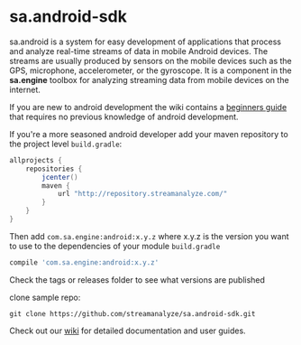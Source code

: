 sa.android-sdk
==============

sa.android is a system for easy development of applications that process and
analyze real-time streams of data in mobile Android devices. The streams are
usually produced by sensors on the mobile devices such as the GPS, microphone,
accelerometer, or the gyroscope. It is a component in the **sa.engine** toolbox
for analyzing streaming data from mobile devices on the internet.

If you are new to android development the wiki contains a [beginners guide](https://github.com/streamanalyze/sa.android-sdk/wiki/Getting-started---beginners-guide_tr) that requires no previous knowledge of android development.

If you're a more seasoned android developer add your maven repository to the project level `build.gradle`:
```gradle
allprojects {
    repositories {
        jcenter()
        maven {
            url "http://repository.streamanalyze.com/"
        }
    }
}
```

Then add `com.sa.engine:android:x.y.z` where x.y.z is the version you want to use to the dependencies of your module `build.gradle`
```gradle
compile 'com.sa.engine:android:x.y.z'
```
Check the tags or releases folder to see what versions are published
 
 

clone sample repo:

~~~~~~~~~~~~~~~~~~~~~~~~~~~~~~~~~~~~~~~~~~~~~~~~~~~~~~~~~~~~~~~~~~~~~~~~~~~~~~~~
git clone https://github.com/streamanalyze/sa.android-sdk.git
~~~~~~~~~~~~~~~~~~~~~~~~~~~~~~~~~~~~~~~~~~~~~~~~~~~~~~~~~~~~~~~~~~~~~~~~~~~~~~~~

Check out our [wiki](https://github.com/streamanalyze/sa.android-sdk/wiki) for
detailed documentation and user guides.